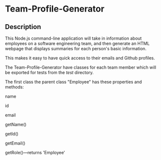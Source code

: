 # Team-Profile-Generator

## Description

This Node.js command-line application will take in information about employees on a software engineering team, and then generate an HTML webpage that displays summaries for each person's basic information. 

This makes it easy to have quick access to their emails and Github profiles.

The Team-Profile-Generator have classes for each team member which will be exported for tests from the _test_ directory.

The first class the parent class "Employee" has these properties and methods:

name

id

email

getName()

getId()

getEmail()

getRole()—returns 'Employee'